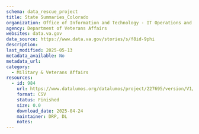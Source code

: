 ```yaml
---
schema: data_rescue_project 
title: State Summaries_Colorado
organization: Office of Information and Technology - IT Operations and Services (ITOPS)
agency: Department of Veterans Affairs
websites: data.va.gov
data_source: https://www.data.va.gov/stories/s/f8id-9phi
description: 
last_modified: 2025-05-13
metadata_available: No
metadata_url: 
category:
  - Military & Veterans Affairs 
resources:
  - id: 984
    url: https://www.datalumos.org/datalumos/project/227695/version/V1/view
    format: CSV
    status: Finished
    size: 0.0
    download_date: 2025-04-24
    maintainer: DRP, DL
    notes: 
---
```

